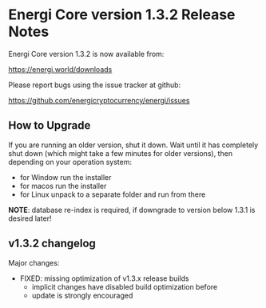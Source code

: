 Energi Core version 1.3.2 Release Notes
=======================================


Energi Core version 1.3.2 is now available from:

  https://energi.world/downloads

Please report bugs using the issue tracker at github:

  https://github.com/energicryptocurrency/energi/issues


How to Upgrade
--------------

If you are running an older version, shut it down. Wait until it has completely
shut down (which might take a few minutes for older versions), then depending on
your operation system:

* for Window run the installer
* for macos run the installer
* for Linux unpack to a separate folder and run from there

**NOTE**: database re-index is required, if downgrade to version below 1.3.1 is desired later!


v1.3.2 changelog
----------------

Major changes:

- FIXED: missing optimization of v1.3.x release builds
    - implicit changes have disabled build optimization before
    - update is strongly encouraged


